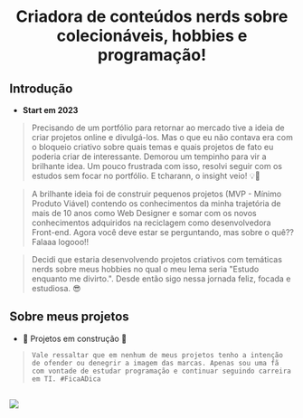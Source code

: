 <h1 align="center">
  <p align="center">Criadora de conteúdos nerds sobre colecionáveis, hobbies e programação!</p>
  <!-- <a href="https://"><img src="https://../img/.svg" alt="Imagem de capa do perfil GitHub @hyngridg"></a> -->
</h1>

## Introdução
- **Start em 2023**
> Precisando de um portfólio para retornar ao mercado tive a ideia de criar projetos online e divulgá-los. Mas o que eu não contava era com o bloqueio criativo sobre quais temas e quais projetos de fato eu poderia criar de interessante. Demorou um tempinho para vir a brilhante idea. Um pouco frustrada com isso, resolvi seguir com os estudos sem focar no portfólio. E tcharann, o insight veio! 💡🙌

> A brilhante ideia foi de construir pequenos projetos (MVP - Mínimo Produto Viável) contendo os conhecimentos da minha trajetória de mais de 10 anos como Web Designer e somar com os novos conhecimentos adquiridos na reciclagem como desenvolvedora Front-end. Agora você deve estar se perguntando, mas sobre o quê?? Falaaa logooo!!

> Decidi que estaria desenvolvendo projetos criativos com temáticas nerds sobre meus hobbies no qual o meu lema seria "Estudo enquanto me divirto.". Desde então sigo nessa jornada feliz, focada e estudiosa. 😎

## Sobre meus projetos
- :construction: Projetos em construção :construction:
> `Vale ressaltar que em nenhum de meus projetos tenho a intenção de ofender ou denegrir a imagem das marcas. Apenas sou uma fã com vontade de estudar programação e continuar seguindo carreira em TI. #FicaADica`

## 

<div> 
  <a href="https://www.linkedin.com/in/hyngrid-soares" target="_blank"><img src="https://img.shields.io/badge/-LinkedIn-%230077B5?style=for-the-badge&logo=linkedin&logoColor=white" target="_blank"></a> 
</div>
